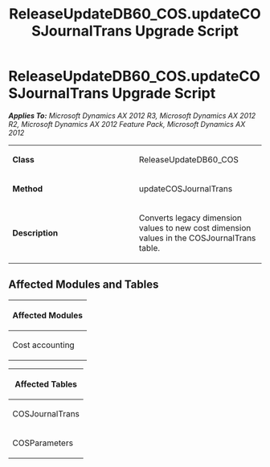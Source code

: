 ﻿---
title: ReleaseUpdateDB60_COS.updateCOSJournalTrans Upgrade Script
TOCTitle: ReleaseUpdateDB60_COS.updateCOSJournalTrans Upgrade Script
ms:assetid: 3268e575-aa15-a2d7-70a0-33ac988f90a9
ms:mtpsurl: https://msdn.microsoft.com/en-us/library/JJ685075(v=AX.60)
ms:contentKeyID: 49707528
ms.date: 05/18/2015
mtps_version: v=AX.60
---

# ReleaseUpdateDB60\_COS.updateCOSJournalTrans Upgrade Script 


_**Applies To:** Microsoft Dynamics AX 2012 R3, Microsoft Dynamics AX 2012 R2, Microsoft Dynamics AX 2012 Feature Pack, Microsoft Dynamics AX 2012_

<table>
<colgroup>
<col style="width: 50%" />
<col style="width: 50%" />
</colgroup>
<tbody>
<tr class="odd">
<td><p><strong>Class</strong></p></td>
<td><p>ReleaseUpdateDB60_COS</p></td>
</tr>
<tr class="even">
<td><p><strong>Method</strong></p></td>
<td><p>updateCOSJournalTrans</p></td>
</tr>
<tr class="odd">
<td><p><strong>Description</strong></p></td>
<td><p>Converts legacy dimension values to new cost dimension values in the COSJournalTrans table.</p></td>
</tr>
</tbody>
</table>


## Affected Modules and Tables

<table>
<colgroup>
<col style="width: 100%" />
</colgroup>
<thead>
<tr class="header">
<th><p>Affected Modules</p></th>
</tr>
</thead>
<tbody>
<tr class="odd">
<td><p>Cost accounting</p></td>
</tr>
</tbody>
</table>


<table>
<colgroup>
<col style="width: 100%" />
</colgroup>
<thead>
<tr class="header">
<th><p>Affected Tables</p></th>
</tr>
</thead>
<tbody>
<tr class="odd">
<td><p>COSJournalTrans</p></td>
</tr>
<tr class="even">
<td><p>COSParameters</p></td>
</tr>
</tbody>
</table>

  



